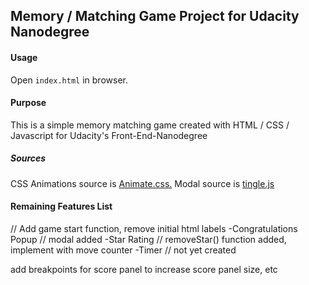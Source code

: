 ## Memory / Matching Game Project for Udacity Nanodegree

#### Usage
Open `index.html` in browser.

#### Purpose
This is a simple memory matching game created with HTML / CSS / Javascript for Udacity's Front-End-Nanodegree

##### Sources
CSS Animations source is [Animate.css.](https://daneden.github.io/animate.css/)
Modal source is [tingle.js](https://robinparisi.github.io/tingle/)

#### Remaining Features List
// Add game start function, remove initial html labels
-Congratulations Popup // modal added
-Star Rating // removeStar() function added, implement with move counter
-Timer // not yet created

add breakpoints for score panel to increase score panel size, etc